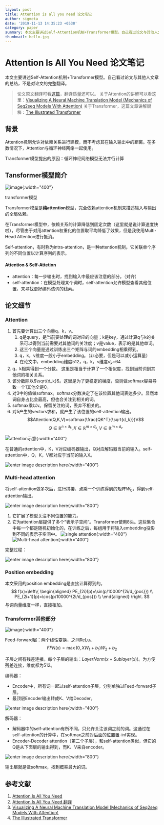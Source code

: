 ```yaml
---
layout: post
title: Attention is all you need 论文笔记
author: sigmeta
date: '2019-11-13 14:35:23 +0530'
category: paper
summary: 本文主要讲述Self-Attention机制+Transformer模型。自己看过论文与其他人文章的总结，不是对论文的完整翻译。
thumbnail: hello.jpg
---
```


# Attention Is All You Need 论文笔记
本文主要讲述Self-Attention机制+Transformer模型。自己看过论文与其他人文章的总结，不是对论文的完整翻译。

> 论文原文翻译可看[这篇](https://www.yiyibooks.cn/yiyibooks/Attention_Is_All_You_Need/index.html)，翻译质量还可以。
> 关于Attention的讲解可以看这里：[Visualizing A Neural Machine Translation Model (Mechanics of Seq2seq Models With Attention)](https://jalammar.github.io/visualizing-neural-machine-translation-mechanics-of-seq2seq-models-with-attention/)
> 关于Transformer，这篇文章讲解很棒：[The Illustrated Transformer](https://jalammar.github.io/illustrated-transformer/)

## 背景
Attention机制允许对依赖关系进行建模，而不考虑其在输入输出中的距离。在多数情况下，Attention与循环神经网络一起使用。

Transformer模型提出的原因：循环神经网络模型无法并行计算

## Tansformer模型简介


![image](https://github.com/sigmeta/PaperNotes/raw/master/image/attention/transformer.PNG){:width="400"}


transformer模型


Transformer模型是**纯attention**模型，完全依赖attention机制来描述输入与输出的全局依赖。

在Transformer模型中，依赖关系的计算降低到固定次数（这里就是说计算速度快啦），尽管由于对用attention权重化的位置取平均降低了效果，但是我使用Multi-Head Attention进行抵消。

Self-attention，有时称为intra-attention，是一种attention机制，它关联单个序列的不同位置以计算序列的表示。

#### Attention & Self-Attetion

- attention：每一步输出时，找到输入中最应该注意的部分。（对齐）
- self-attention：在模型处理某个词时，self-attention允许模型查看其他位置，来寻找更好编码该词的线索。

## 论文细节

### Attention

1. 首先要计算出三个向量q，k，v。
    1. q是query，是当前要处理的词对应的向量；k是key，通过计算q与k的关系可以得到当前需要对其他词的关注度；v是value，表示的是其他单词。
    2. 这三个向量是通过训练出三个矩阵与词的embedding相乘得到。
    3. q，k，v维度一般小于embedding。（非必要，但是可以减小运算量）
    4. 在论文中，embedding维度512，q，k，v维度$d_k$=64
2. q，k相乘得到一个分数。 这里是相当于计算了一个相似度，找到当前词到其他词的相关关系。
3. 该分数除以$\sqrt{d_k}$。这里是为了更稳定的梯度，否则做softmax容易导致一个1其他全是0。
4. 对3中的值做softmax。softmax分数决定了在该位置其他词表达多少。显然本词自身占比会最高，但也会关注到相关的词。
5. softmax乘以v。保留关注的词，丢弃不相关的。
6. 对5产生的vectors求和，就产生了该位置的self-attention输出。
$$Attention(Q,K,V)=softmax(\frac{QK^T}{\sqrt{d_k}})V$$
$$Q \in \mathbb{R}^{n\times d_k}, K \in \mathbb{R}^{m\times d_k},V \in \mathbb{R}^{m\times d_v}$$

![attention示意](https://github.com/sigmeta/PaperNotes/raw/master/image/attention/self-attention-matrix-calculation-2.png){:width="400"}

在普通的attention中，K，V对应编码器输出，Q对应解码器当前的输入。self-attention中，Q，K，V都对应于当前的输入X。

![enter image description here](https://github.com/sigmeta/PaperNotes/raw/master/image/attention/self-attention-matrix-calculation.png){:width="400"}

### Multi-head attention
将self-attention做多次后，进行拼接，点乘一个训练得到的矩阵$W_0$，得到self-attention输出。

![enter image description here](https://github.com/sigmeta/PaperNotes/raw/master/image/attention/transformer_attention_heads_weight_matrix_o.png){:width="800"}

1. 它扩展了模型关注不同位置的能力。
2. 它为attention层提供了多个“表示子空间”。Transformer使用8头。这些集合中每一个都是随机初始化的，在训练之后，每组用于将输入embedding投影到不同的表示子空间中。
![single attention](https://github.com/sigmeta/PaperNotes/raw/master/image/attention/transformer_self-attention_visualization.png){:width="400"}
![Multi-head attention](https://github.com/sigmeta/PaperNotes/raw/master/image/attention/transformer_self-attention_visualization_3.png){:width="400"}

完整过程：

![enter image description here](https://github.com/sigmeta/PaperNotes/raw/master/image/attention/transformer_multi-headed_self-attention-recap.png){:width="800"}

### Position embedding
本文采用的position embedding是直接计算得到的。
$$ f(x)=\left\{
\begin{aligned}
PE_{2i}(p)=\sin(p/10000^{2i/d_{pos}}) \\
PE_{2i+1}(p)=\cos(p/10000^{2i/d_{pos}}) \\
\end{aligned}
\right.
$$
与词向量维度一样，直接相加。

### Transformer其他部分

![image](https://github.com/sigmeta/PaperNotes/raw/master/image/attention/transformer.PNG){:width="400"}

Feed-forward层：两个线性变换，之间ReLu。
$$FFN(x)=\max(0,XW_1+b_1)W_2+b_2$$

子层之间有残差连接。每个子层的输出：$LayerNorm(x+Sublayer(x))$。为方便残差连接，维度都为512。

编码器：
- Encoder中，所有词一起过self-attention子层，分别单独过Feed-forward子层。
- 最顶层Encoder输出转成K、V给Decoder。

![enter image description here](https://github.com/sigmeta/PaperNotes/raw/master/image/attention/transformer_resideual_layer_norm_2.png){:width="400"}

解码器：
- 解码器中的self-attention有所不同，只允许关注该词之前的词。这通过在self-attention的计算中，在softmax之前对后面的位置置-inf实现。
- Encoder-Decoder attention（第二个子层），和self-attention类似，但它的Q是从下面层的输出得到，而K、V来自encoder。

![enter image description here](https://github.com/sigmeta/PaperNotes/raw/master/image/attention/transformer_resideual_layer_norm_3.png){:width="800"}

输出层就是做softmax，找到概率最大的词。


## 参考文献
1. [Attention Is All You Need](https://arxiv.org/pdf/1706.03762.pdf)
2. [Attention Is All You Need 翻译](https://www.yiyibooks.cn/yiyibooks/Attention_Is_All_You_Need/index.html)
3. [Visualizing A Neural Machine Translation Model (Mechanics of Seq2seq Models With Attention)](https://jalammar.github.io/visualizing-neural-machine-translation-mechanics-of-seq2seq-models-with-attention/)
4. [The Illustrated Transformer](https://jalammar.github.io/illustrated-transformer/)